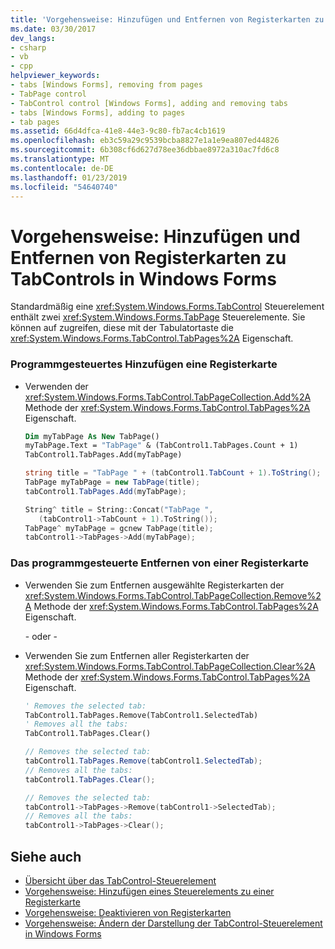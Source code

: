 ```yaml
---
title: 'Vorgehensweise: Hinzufügen und Entfernen von Registerkarten zu TabControls in Windows Forms'
ms.date: 03/30/2017
dev_langs:
- csharp
- vb
- cpp
helpviewer_keywords:
- tabs [Windows Forms], removing from pages
- TabPage control
- TabControl control [Windows Forms], adding and removing tabs
- tabs [Windows Forms], adding to pages
- tab pages
ms.assetid: 66d4dfca-41e8-44e3-9c80-fb7ac4cb1619
ms.openlocfilehash: eb3c59a29c9539bcba8827e1a1e9ea807ed44826
ms.sourcegitcommit: 6b308cf6d627d78ee36dbbae8972a310ac7fd6c8
ms.translationtype: MT
ms.contentlocale: de-DE
ms.lasthandoff: 01/23/2019
ms.locfileid: "54640740"
---
```

# <a name="how-to-add-and-remove-tabs-with-the-windows-forms-tabcontrol"></a>Vorgehensweise: Hinzufügen und Entfernen von Registerkarten zu TabControls in Windows Forms
Standardmäßig eine <xref:System.Windows.Forms.TabControl> Steuerelement enthält zwei <xref:System.Windows.Forms.TabPage> Steuerelemente. Sie können auf zugreifen, diese mit der Tabulatortaste die <xref:System.Windows.Forms.TabControl.TabPages%2A> Eigenschaft.  
  
### <a name="to-add-a-tab-programmatically"></a>Programmgesteuertes Hinzufügen eine Registerkarte  
  
-   Verwenden der <xref:System.Windows.Forms.TabControl.TabPageCollection.Add%2A> Methode der <xref:System.Windows.Forms.TabControl.TabPages%2A> Eigenschaft.  
  
    ```vb  
    Dim myTabPage As New TabPage()  
    myTabPage.Text = "TabPage" & (TabControl1.TabPages.Count + 1)  
    TabControl1.TabPages.Add(myTabPage)  
    ```  
  
    ```csharp  
    string title = "TabPage " + (tabControl1.TabCount + 1).ToString();  
    TabPage myTabPage = new TabPage(title);  
    tabControl1.TabPages.Add(myTabPage);  
    ```  
  
    ```cpp  
    String^ title = String::Concat("TabPage ",  
       (tabControl1->TabCount + 1).ToString());  
    TabPage^ myTabPage = gcnew TabPage(title);  
    tabControl1->TabPages->Add(myTabPage);  
    ```  
  
### <a name="to-remove-a-tab-programmatically"></a>Das programmgesteuerte Entfernen von einer Registerkarte  
  
-   Verwenden Sie zum Entfernen ausgewählte Registerkarten der <xref:System.Windows.Forms.TabControl.TabPageCollection.Remove%2A> Methode der <xref:System.Windows.Forms.TabControl.TabPages%2A> Eigenschaft.  
  
     - oder -   
  
-   Verwenden Sie zum Entfernen aller Registerkarten der <xref:System.Windows.Forms.TabControl.TabPageCollection.Clear%2A> Methode der <xref:System.Windows.Forms.TabControl.TabPages%2A> Eigenschaft.  
  
    ```vb  
    ' Removes the selected tab:  
    TabControl1.TabPages.Remove(TabControl1.SelectedTab)  
    ' Removes all the tabs:  
    TabControl1.TabPages.Clear()  
    ```  
  
    ```csharp  
    // Removes the selected tab:  
    tabControl1.TabPages.Remove(tabControl1.SelectedTab);  
    // Removes all the tabs:  
    tabControl1.TabPages.Clear();  
    ```  
  
    ```cpp  
    // Removes the selected tab:  
    tabControl1->TabPages->Remove(tabControl1->SelectedTab);  
    // Removes all the tabs:  
    tabControl1->TabPages->Clear();  
    ```  
  
## <a name="see-also"></a>Siehe auch
- [Übersicht über das TabControl-Steuerelement](../../../../docs/framework/winforms/controls/tabcontrol-control-overview-windows-forms.md)
- [Vorgehensweise: Hinzufügen eines Steuerelements zu einer Registerkarte](../../../../docs/framework/winforms/controls/how-to-add-a-control-to-a-tab-page.md)
- [Vorgehensweise: Deaktivieren von Registerkarten](../../../../docs/framework/winforms/controls/how-to-disable-tab-pages.md)
- [Vorgehensweise: Ändern der Darstellung der TabControl-Steuerelement in Windows Forms](../../../../docs/framework/winforms/controls/how-to-change-the-appearance-of-the-windows-forms-tabcontrol.md)
